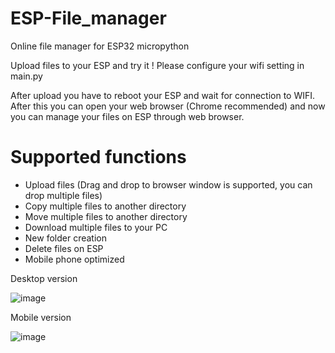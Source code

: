 # ESP-File_manager
 Online file manager for ESP32 micropython

 Upload files to your ESP and try it !
 Please configure your wifi setting in main.py 

 After upload you have to reboot your ESP and wait for connection to WIFI. After this you can open your web browser (Chrome recommended) and now you can manage your files on ESP through web browser.


# Supported functions
- Upload files (Drag and drop to browser window is supported, you can drop multiple files)
- Copy multiple files to another directory
- Move multiple files to another directory
- Download multiple files to your PC
- New folder creation
- Delete files on ESP
- Mobile phone optimized

Desktop version

![image](https://github.com/user-attachments/assets/0b80c88d-ee03-41f2-830b-de1c3c327029)




Mobile version 

![image](https://github.com/user-attachments/assets/e8502d5f-aea0-4c75-8dc3-74eb2b57fa75)
